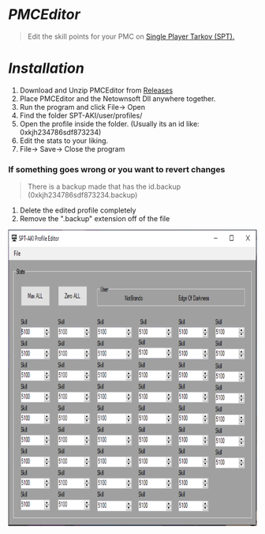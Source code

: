 # ***PMCEditor***
> Edit the skill points for your PMC on [Single Player Tarkov (SPT).](https://hub.sp-tarkov.com/files/file/1312-pmc-skill-editor/)

# ***Installation***
1. Download and Unzip PMCEditor from [Releases](https://github.com/BrandoTheDev/PMCEditor/releases/download/v2.0.1/PMCEditor.zip)
2. Place PMCEditor and the Netownsoft Dll anywhere together.
4. Run the program and click File-> Open
6. Find the folder SPT-AKI/user/profiles/
7. Open the profile inside the folder. (Usually its an id like: 0xkjh234786sdf873234)
8. Edit the stats to your liking.
9. File-> Save-> Close the program

### If something goes wrong or you want to revert changes

> There is a backup made that has the id.backup (0xkjh234786sdf873234.backup)

1. Delete the edited profile completely
2. Remove the ".backup" extension off of the file

<img src="images/clean.PNG" width="800" height="600">

